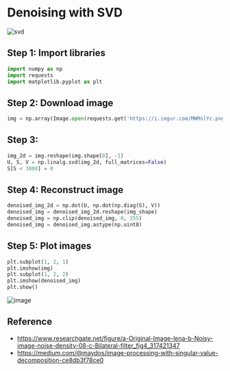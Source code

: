 # Denoising with SVD

![svd](https://github.com/hughiephan/DPL/assets/16631121/5383ea44-f295-4a6e-a13f-32fbe56ed67a)

## Step 1: Import libraries
```python
import numpy as np
import requests
import matplotlib.pyplot as plt
```

## Step 2: Download image
```python
img = np.array(Image.open(requests.get('https://i.imgur.com/MWMslYc.png', stream=True).raw))
```

## Step 3: 
```python
img_2d = img.reshape(img.shape[0], -1)
U, S, V = np.linalg.svd(img_2d, full_matrices=False)
S[S < 3000] = 0
```

## Step 4: Reconstruct image
```python
denoised_img_2d = np.dot(U, np.dot(np.diag(S), V))
denoised_img = denoised_img_2d.reshape(img_shape)
denoised_img = np.clip(denoised_img, 0, 255)
denoised_img = denoised_img.astype(np.uint8)
```

## Step 5: Plot images
```python
plt.subplot(1, 2, 1)
plt.imshow(img)
plt.subplot(1, 2, 2)
plt.imshow(denoised_img)
plt.show()
```

![image](https://github.com/hughiephan/DPL/assets/16631121/7f702758-0dd4-46ad-b29c-fbb653836f67)

## Reference
- https://www.researchgate.net/figure/a-Original-Image-lena-b-Noisy-image-noise-density-08-c-Bilateral-filter_fig4_317421347
- https://medium.com/@maydos/image-processing-with-singular-value-decomposition-ce8db3f78ce0
